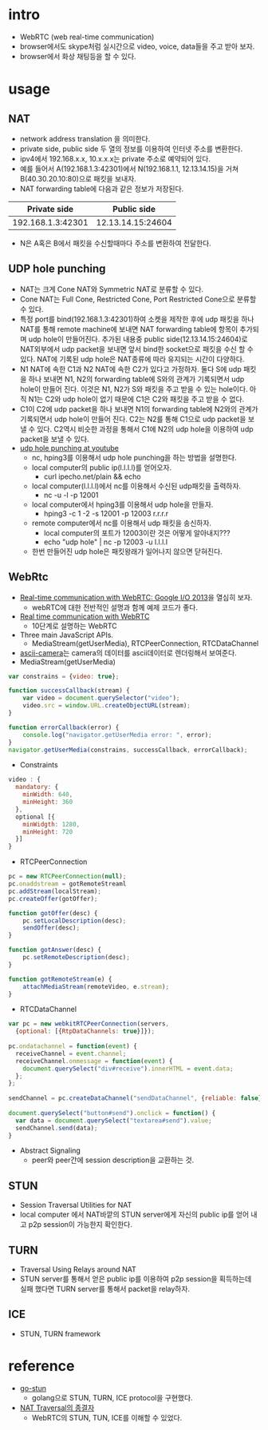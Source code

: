 # intro

- WebRTC (web real-time communication)
- browser에서도 skype처럼 실시간으로 video, voice, data들을 주고 받아 보자.
- browser에서 화상 채팅등을 할 수 있다.

# usage

## NAT

- network address translation 을 의미한다.
- private side, public side 두 열의 정보를 이용하여 인터넷 주소를 변환한다.
- ipv4에서 192.168.x.x, 10.x.x.x는 private 주소로 예약되어 있다.
- 예를 들어서 A(192.168.1.3:42301)에서 N(192.168.1.1, 12.13.14.15)을 거쳐
  B(40.30.20.10:80)으로 패킷을 보내자.
- NAT forwarding table에 다음과 같은 정보가 저장된다.

| Private side  | Public side |
|:---:|:--:|
| 192.168.1.3:42301 | 12.13.14.15:24604 |

- N은 A혹은 B에서 패킷을 수신할때마다 주소를 변환하여 전달한다.

## UDP hole punching

- NAT는 크게 Cone NAT와 Symmetric NAT로 분류할 수 있다.
- Cone NAT는 Full Cone, Restricted Cone, Port Restricted Cone으로 분류할 수 있다.
- 특정 port를 bind(192.168.1.3:42301)하여 소켓을 제작한 후에 udp
  패킷을 하나 NAT를 통해 remote machine에 보내면 NAT forwarding
  table에 항목이 추가되며 udp hole이 만들어진다. 추가된 내용중 public
  side(12.13.14.15:24604)로 NAT외부에서 udp packet을 보내면 앞서
  bind한 socket으로 패킷을 수신 할 수 있다. NAT에 기록된 udp hole은
  NAT종류에 따라 유지되는 시간이 다양하다.
- N1 NAT에 속한 C1과 N2 NAT에 속한 C2가 있다고 가정하자. 둘다 S에 udp
  패킷을 하나 보내면 N1, N2의 forwarding table에 S와의 관계가
  기록되면서 udp hole이 만들어 진다.  이것은 N1, N2가 S와 패킷을 주고
  받을 수 있는 hole이다. 아직 N1는 C2와 udp hole이 없기 때문에 C1은
  C2와 패킷을 주고 받을 수 없다.
- C1이 C2에 udp packet을 하나 보내면 N1의 forwarding table에 N2와의
  관계가 기록되면서 udp hole이 만들어 진다. C2는 N2를 통해 C1으로 udp
  packet을 보낼 수 있다.  C2역시 비슷한 과정을 통해서 C1에 N2의 udp
  hole을 이용하여 udp packet을 보낼 수 있다.
- [udp hole punching at youtube](https://www.youtube.com/watch?v=s_-UCmuiYW8)
  - nc, hping3를 이용해서 udp hole punching을 하는 방법을 설명한다.
  - local computer의 public ip(l.l.l.l)를 얻어오자.
    - curl ipecho.net/plain && echo
  - local computer(l.l.l.l)에서 nc를 이용해서 수신된 udp패킷을 출력하자.
    - nc -u -l -p 12001
  - local computer에서 hping3를 이용해서 udp hole을 만들자.
    - hping3 -c 1 -2 -s 12001 -p 12003 r.r.r.r
  - remote computer에서 nc를 이용해서 udp 패킷을 송신하자.
    - local computer의 포트가 12003이란 것은 어떻게 알아내지???
    - echo "udp hole" | nc -p 12003 -u l.l.l.l
  - 한번 만들어진 udp hole은 패킷왕래가 일어나지 않으면 닫혀진다.

## WebRtc

- [Real-time communication with WebRTC: Google I/O 2013](https://www.youtube.com/watch?v=p2HzZkd2A40)을 열심히 보자.
  - webRTC에 대한 전반적인 설명과 함께 예제 코드가 좋다.
- [Real time communication with WebRTC](https://codelabs.developers.google.com/codelabs/webrtc-web/#0)
  - 10단계로 설명하는 WebRTC
- Three main JavaScript APIs.
  - MediaStream(getUserMedia), RTCPeerConnection, RTCDataChannel
- [ascii-camera](https://idevelop.ro/ascii-camera/)는 camera의 데이터를 ascii데이터로 렌더링해서 보여준다.
- MediaStream(getUserMedia)

```javascript
var constrains = {video: true};

function successCallback(stream) {
    var video = document.querySelector("video");
    video.src = window.URL.createObjectURL(stream);
}

function errorCallback(error) {
    console.log("navigator.getUserMedia error: ", error);
}
navigator.getUserMedia(constrains, successCallback, errorCallback);
```

- Constraints

```javascript
video : {
  mandatory: {
    minWidth: 640,
    minHeight: 360
  },
  optional [{
    minWidgth: 1280,
    minHeight: 720
  }]
}
```

- RTCPeerConnection

```javascript
pc = new RTCPeerConnection(null);
pc.onaddstream = gotRemoteStreaml
pc.addStream(localStream);
pc.createOffer(gotOffer);

function gotOffer(desc) {
    pc.setLocalDescription(desc);
    sendOffer(desc);
}

function gotAnswer(desc) {
    pc.setRemoteDescription(desc);
}

function gotRemoteStream(e) {
    attachMediaStream(remoteVideo, e.stream);
}
```

- RTCDataChannel

```javascript
var pc = new webkitRTCPeerConnection(servers,
  {optional: [{RtpDataChannels: true}]});
  
pc.ondatachannel = function(event) {
  receiveChannel = event.channel;
  receiveChannel.onmessage = function(event) {
    document.querySelect("div#receive").innerHTML = event.data;
  };
};
  
sendChannel = pc.createDataChannel("sendDataChannel", {reliable: false});
  
document.querySelect("button#send").onclick = function() {
  var data = document.querySelect("textarea#send").value;
  sendChannel.send(data);
}
```

- Abstract Signaling
  - peer와 peer간에 session description을 교환하는 것. 

## STUN

- Session Traversal Utilities for NAT
- local computer 에서 NAT바깥의 STUN server에게 자신의 public ip를 얻어 내고 
  p2p session이 가능한지 확인한다.

## TURN

- Traversal Using Relays around NAT
- STUN server를 통해서 얻은 public ip를 이용하여 p2p session을 획득하는데 실패 했다면
  TURN server를 통해서 packet을 relay하자.

## ICE

- STUN, TURN framework

# reference

- [go-stun](https://github.com/pixelbender/go-stun)
  - golang으로 STUN, TURN, ICE protocol을 구현했다.
- [NAT Traversal의 종결자](http://www.nexpert.net/424)
  - WebRTC의 STUN, TUN, ICE를 이해할 수 있었다.
